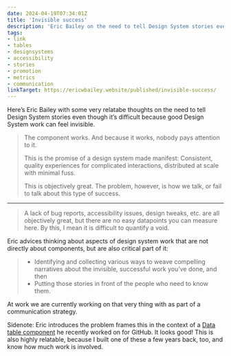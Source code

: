 ```yaml
---
date: 2024-04-19T07:34:01Z
title: 'Invisible success'
description: 'Eric Bailey on the need to tell Design System stories even though it’s difficult'
tags:
- link
- tables
- designsystems
- accessibility
- stories
- promotion
- metrics
- communication
linkTarget: https://ericwbailey.website/published/invisible-success/
---
```

Here’s Eric Bailey with some very relatabe thoughts on the need to tell Design System stories even though it’s difficult because good Design System work can feel invisible.

<blockquote>
  <p>The component works. And because it works, nobody pays attention to it.</p>
  <p>This is the promise of a design system made manifest: Consistent, quality experiences for complicated interactions, distributed at scale with minimal fuss.</p>
  <p>This is objectively great. The problem, however, is how we talk, or fail to talk about this type of success.</p>
</blockquote>

---

> A lack of bug reports, accessibility issues, design tweaks, etc. are all objectively great, but there are no easy datapoints you can measure here. By this, I mean it is difficult to quantify a void.

Eric advices thinking about aspects of design system work that are not directly about components, but are also critical part of it:

<blockquote>
  
  - Identifying and collecting various ways to weave compelling narratives about the invisible, successful work you’ve done, and then
  - Putting those stories in front of the people who need to know them.

</blockquote>

At work we are currently working on that very thing with as part of a communication strategy.

Sidenote: Eric introduces the problem frames this in the context of a [Data table component](https://primer.style/components/data-table) he recently worked on for GitHub. It looks good! This is also highly relatable, because I built one of these a few years back, too, and know how much work is involved.
